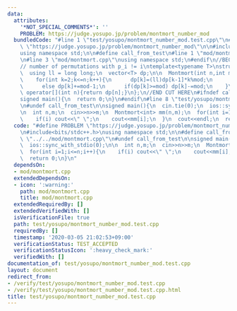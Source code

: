 ```yaml
---
data:
  attributes:
    '*NOT_SPECIAL_COMMENTS*': ''
    PROBLEM: https://judge.yosupo.jp/problem/montmort_number_mod
  bundledCode: "#line 1 \"test/yosupo/montmort_number_mod.test.cpp\"\n#define PROBLEM\
    \ \"https://judge.yosupo.jp/problem/montmort_number_mod\"\n\n#include<bits/stdc++.h>\n\
    using namespace std;\n\n#define call_from_test\n#line 1 \"mod/montmort.cpp\"\n\
    \n#line 3 \"mod/montmort.cpp\"\nusing namespace std;\n#endif\n//BEGIN CUT HERE\n\
    // number of permutations with p_i != i\ntemplate<typename T>\nstruct Montmort{\n\
    \  using ll = long long;\n  vector<T> dp;\n\n  Montmort(int n,int mod):dp(n+1,0){\n\
    \    for(int k=2;k<=n;k++){\n      dp[k]=(ll)dp[k-1]*k%mod;\n      if(~k&1) dp[k]+=1;\n\
    \      else dp[k]+=mod-1;\n      if(dp[k]>=mod) dp[k]-=mod;\n    }\n  }\n\n  T\
    \ operator[](int n){return dp[n];}\n};\n//END CUT HERE\n#ifndef call_from_test\n\
    signed main(){\n  return 0;\n}\n#endif\n#line 8 \"test/yosupo/montmort_number_mod.test.cpp\"\
    \n#undef call_from_test\n\nsigned main(){\n  cin.tie(0);\n  ios::sync_with_stdio(0);\n\
    \n  int n,m;\n  cin>>n>>m;\n  Montmort<int> mm(n,m);\n  for(int i=1;i<=n;i++){\n\
    \    if(i) cout<<\" \";\n    cout<<mm[i];\n  }\n  cout<<endl;\n  return 0;\n}\n"
  code: "#define PROBLEM \"https://judge.yosupo.jp/problem/montmort_number_mod\"\n\
    \n#include<bits/stdc++.h>\nusing namespace std;\n\n#define call_from_test\n#include\
    \ \"../../mod/montmort.cpp\"\n#undef call_from_test\n\nsigned main(){\n  cin.tie(0);\n\
    \  ios::sync_with_stdio(0);\n\n  int n,m;\n  cin>>n>>m;\n  Montmort<int> mm(n,m);\n\
    \  for(int i=1;i<=n;i++){\n    if(i) cout<<\" \";\n    cout<<mm[i];\n  }\n  cout<<endl;\n\
    \  return 0;\n}\n"
  dependsOn:
  - mod/montmort.cpp
  extendedDependsOn:
  - icon: ':warning:'
    path: mod/montmort.cpp
    title: mod/montmort.cpp
  extendedRequiredBy: []
  extendedVerifiedWith: []
  isVerificationFile: true
  path: test/yosupo/montmort_number_mod.test.cpp
  requiredBy: []
  timestamp: '2020-03-05 21:02:53+09:00'
  verificationStatus: TEST_ACCEPTED
  verificationStatusIcon: ':heavy_check_mark:'
  verifiedWith: []
documentation_of: test/yosupo/montmort_number_mod.test.cpp
layout: document
redirect_from:
- /verify/test/yosupo/montmort_number_mod.test.cpp
- /verify/test/yosupo/montmort_number_mod.test.cpp.html
title: test/yosupo/montmort_number_mod.test.cpp
---
```

